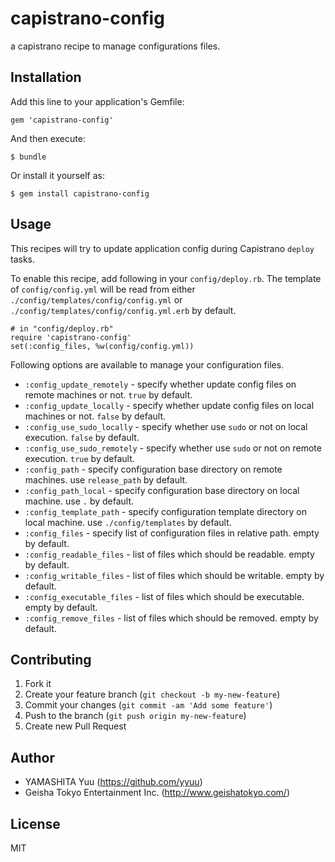# capistrano-config

a capistrano recipe to manage configurations files.

## Installation

Add this line to your application's Gemfile:

    gem 'capistrano-config'

And then execute:

    $ bundle

Or install it yourself as:

    $ gem install capistrano-config

## Usage

This recipes will try to update application config during Capistrano `deploy` tasks.

To enable this recipe, add following in your `config/deploy.rb`.
The template of `config/config.yml` will be read from either `./config/templates/config/config.yml` or `./config/templates/config/config.yml.erb` by default.

    # in "config/deploy.rb"
    require 'capistrano-config'
    set(:config_files, %w(config/config.yml))

Following options are available to manage your configuration files.

 * `:config_update_remotely` - specify whether update config files on remote machines or not. `true` by default.
 * `:config_update_locally` - specify whether update config files on local machines or not. `false` by default.
 * `:config_use_sudo_locally` - specify whether use `sudo` or not on local execution. `false` by default.
 * `:config_use_sudo_remotely` - specify whether use `sudo` or not on remote execution. `true` by default.
 * `:config_path` - specify configuration base directory on remote machines. use `release_path` by default.
 * `:config_path_local` - specify configuration base directory on local machine. use `.` by default.
 * `:config_template_path` - specify configuration template directory on local machine. use `./config/templates` by default.
 * `:config_files` - specify list of configuration files in relative path. empty by default.
 * `:config_readable_files` - list of files which should be readable. empty by default.
 * `:config_writable_files` - list of files which should be writable. empty by default.
 * `:config_executable_files` - list of files which should be executable. empty by default.
 * `:config_remove_files` - list of files which should be removed. empty by default.

## Contributing

1. Fork it
2. Create your feature branch (`git checkout -b my-new-feature`)
3. Commit your changes (`git commit -am 'Add some feature'`)
4. Push to the branch (`git push origin my-new-feature`)
5. Create new Pull Request

## Author

- YAMASHITA Yuu (https://github.com/yyuu)
- Geisha Tokyo Entertainment Inc. (http://www.geishatokyo.com/)

## License

MIT
